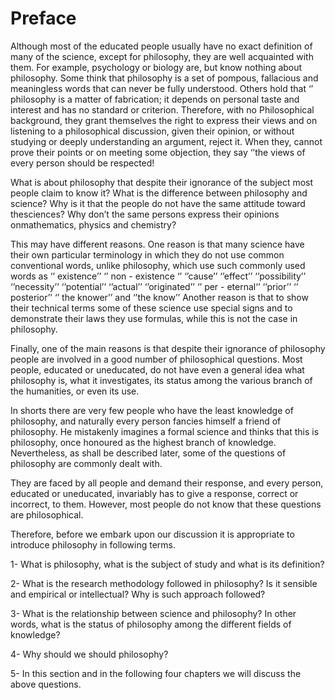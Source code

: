 Preface
=======

Although most of the educated people usually have no exact definition of
many of the science, except for philosophy, they are well acquainted
with them. For example, psychology or biology are, but know nothing
about philosophy. Some think that philosophy is a set of pompous,
fallacious and meaningless words that can never be fully understood.
Others hold that ‘’ philosophy is a matter of fabrication; it depends on
personal taste and interest and has no standard or criterion. Therefore,
with no Philosophical background, they grant themselves the right to
express their views and on listening to a philosophical discussion,
given their opinion, or without studying or deeply understanding an
argument, reject it. When they, cannot prove their points or on meeting
some objection, they say ‘’the views of every person should be
respected!

What is about philosophy that despite their ignorance of the subject
most people claim to know it? What is the difference between philosophy
and science? Why is it that the people do not have the same attitude
toward thesciences? Why don’t the same persons express their opinions
onmathematics, physics and chemistry?

This may have different reasons. One reason is that many science have
their own particular terminology in which they do not use common
conventional words, unlike philosophy, which use such commonly used
words as ‘’ existence’’ ‘’ non - existence ‘’ ‘’cause’’ ‘’effect’’
‘’possibility’’ ‘’necessity’’ ‘’potential’’ ‘’actual’’ ‘’originated’’ ‘’
per - eternal‘’ ‘’prior’’ ‘’ posterior’’ ‘’ the knower’’ and ‘’the
know’’ Another reason is that to show their technical terms some of
these science use special signs and to demonstrate their laws they use
formulas, while this is not the case in philosophy.

Finally, one of the main reasons is that despite their ignorance of
philosophy people are involved in a good number of philosophical
questions. Most people, educated or uneducated, do not have even a
general idea what philosophy is, what it investigates, its status among
the various branch of the humanities, or even its use.

In shorts there are very few people who have the least knowledge of
philosophy, and naturally every person fancies himself a friend of
philosophy. He mistakenly imagines a formal science and thinks that this
is philosophy, once honoured as the highest branch of knowledge.
Nevertheless, as shall be described later, some of the questions of
philosophy are commonly dealt with.

They are faced by all people and demand their response, and every
person, educated or uneducated, invariably has to give a response,
correct or incorrect, to them. However, most people do not know that
these questions are philosophical.

Therefore, before we embark upon our discussion it is appropriate to
introduce philosophy in following terms.

1- What is philosophy, what is the subject of study and what is its
definition?

2- What is the research methodology followed in philosophy? Is it
sensible and empirical or intellectual? Why is such approach followed?

3- What is the relationship between science and philosophy? In other
words, what is the status of philosophy among the different fields of
knowledge?

4- Why should we should philosophy?

5- In this section and in the following four chapters we will discuss
the above questions.


